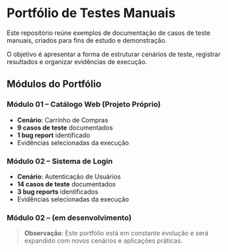 # Portfólio de Testes Manuais

Este repositório reúne exemplos de documentação de casos de teste manuais, criados para fins de estudo e demonstração.

O objetivo é apresentar a forma de estruturar cenários de teste, registrar resultados e organizar evidências de execução.

## Módulos do Portfólio

### **Módulo 01 – Catálogo Web (Projeto Próprio)**
- **Cenário**: Carrinho de Compras  
- **9 casos de teste** documentados  
- **1 bug report** identificado  
- Evidências selecionadas da execução  

### **Módulo 02 – Sistema de Login**
- **Cenário**: Autenticação de Usuários  
- **14 casos de teste** documentados  
- **3 bug reports** identificados  
- Evidências selecionadas da execução  

### **Módulo 02 – (em desenvolvimento)**

> **Observação**: Este portfólio está em constante evolução e será expandido com novos cenários e aplicações práticas.
